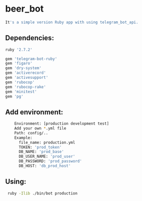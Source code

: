 # beer_bot
```sh
It's a simple version Ruby app with using telegram_bot_api. 
```

## Dependencies:
```sh
ruby '2.7.2'

gem 'telegram-bot-ruby'
gem 'figaro'
gem 'dry-system'
gem 'activerecord'
gem 'activesupport'
gem 'rubocop'
gem 'rubocop-rake'
gem 'minitest'
gem 'pg'
```
## Add environment:
```sh
    Environment: [production development test]
    Add your own *.yml file 
    Path: config/..
    Example: 
      file_name: production.yml
      TOKEN: 'prod_token'
      DB_NAME: 'prod_base'
      DB_USER_NAME: 'prod_user'
      DB_PASSWORD: 'prod_password'
      DB_HOST: 'db_prod_host'
```
## Using:
```sh
 ruby -Ilib ./bin/bot production
```